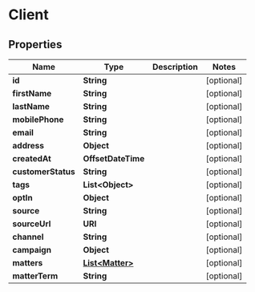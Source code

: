 

# Client


## Properties

| Name | Type | Description | Notes |
|------------ | ------------- | ------------- | -------------|
|**id** | **String** |  |  [optional] |
|**firstName** | **String** |  |  [optional] |
|**lastName** | **String** |  |  [optional] |
|**mobilePhone** | **String** |  |  [optional] |
|**email** | **String** |  |  [optional] |
|**address** | **Object** |  |  [optional] |
|**createdAt** | **OffsetDateTime** |  |  [optional] |
|**customerStatus** | **String** |  |  [optional] |
|**tags** | **List&lt;Object&gt;** |  |  [optional] |
|**optIn** | **Object** |  |  [optional] |
|**source** | **String** |  |  [optional] |
|**sourceUrl** | **URI** |  |  [optional] |
|**channel** | **String** |  |  [optional] |
|**campaign** | **Object** |  |  [optional] |
|**matters** | [**List&lt;Matter&gt;**](Matter.md) |  |  [optional] |
|**matterTerm** | **String** |  |  [optional] |



